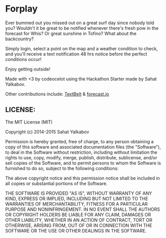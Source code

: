 # Forplay

Ever bummed out you missed out on a great surf day since nobody told you?  Wouldn't it be great to be notified whenever there's fresh pow in the forecast for Whis?  Or great sunshine in Tofino?  What about the backcountry?  

Simply login, select a point on the map and a weather condition to check, and you'll receive a text notification 48 hrs notice before the perfect conditions occur!

Enjoy getting outside! 

Made with <3 by codeocelot using the Hackathon Starter made by Sahat Yalkabov. 

Other contributions include: 
[TextBelt](https://textbelt.com) & [forecast.io](https://forecast.io) 


## LICENSE:

The MIT License (MIT)

Copyright (c) 2014-2015 Sahat Yalkabov

Permission is hereby granted, free of charge, to any person obtaining a copy of this software and associated documentation files (the "Software"), to deal in the Software without restriction, including without limitation the rights to use, copy, modify, merge, publish, distribute, sublicense, and/or sell copies of the Software, and to permit persons to whom the Software is furnished to do so, subject to the following conditions:

The above copyright notice and this permission notice shall be included in all copies or substantial portions of the Software.

THE SOFTWARE IS PROVIDED "AS IS", WITHOUT WARRANTY OF ANY KIND, EXPRESS OR IMPLIED, INCLUDING BUT NOT LIMITED TO THE WARRANTIES OF MERCHANTABILITY, FITNESS FOR A PARTICULAR PURPOSE AND NONINFRINGEMENT. IN NO EVENT SHALL THE AUTHORS OR COPYRIGHT HOLDERS BE LIABLE FOR ANY CLAIM, DAMAGES OR OTHER LIABILITY, WHETHER IN AN ACTION OF CONTRACT, TORT OR OTHERWISE, ARISING FROM, OUT OF OR IN CONNECTION WITH THE SOFTWARE OR THE USE OR OTHER DEALINGS IN THE SOFTWARE.
